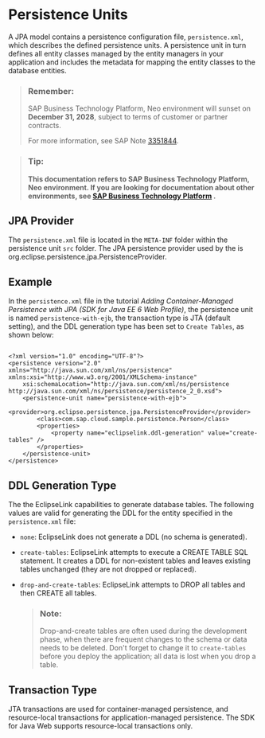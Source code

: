 <!-- loioe7beab5abb571014949ff631a2e90095 -->

# Persistence Units

A JPA model contains a persistence configuration file, `persistence.xml`, which describes the defined persistence units. A persistence unit in turn defines all entity classes managed by the entity managers in your application and includes the metadata for mapping the entity classes to the database entities.

> ### Remember:  
> SAP Business Technology Platform, Neo environment will sunset on **December 31, 2028**, subject to terms of customer or partner contracts.
> 
> For more information, see SAP Note [3351844](https://me.sap.com/notes/3351844).

> ### Tip:  
> **This documentation refers to SAP Business Technology Platform, Neo environment. If you are looking for documentation about other environments, see [SAP Business Technology Platform](https://help.sap.com/docs/btp/sap-business-technology-platform/sap-business-technology-platform?version=Cloud) .**



## JPA Provider

The `persistence.xml` file is located in the `META-INF` folder within the persistence unit `src` folder. The JPA persistence provider used by the is org.eclipse.persistence.jpa.PersistenceProvider.



## Example

In the `persistence.xml` file in the tutorial *Adding Container-Managed Persistence with JPA \(SDK for Java EE 6 Web Profile\)*, the persistence unit is named `persistence-with-ejb`, the transaction type is JTA \(default setting\), and the DDL generation type has been set to `Create Tables`, as shown below:

```

<?xml version="1.0" encoding="UTF-8"?>
<persistence version="2.0" xmlns="http://java.sun.com/xml/ns/persistence" xmlns:xsi="http://www.w3.org/2001/XMLSchema-instance"
    xsi:schemaLocation="http://java.sun.com/xml/ns/persistence http://java.sun.com/xml/ns/persistence/persistence_2_0.xsd">
    <persistence-unit name="persistence-with-ejb">
        <provider>org.eclipse.persistence.jpa.PersistenceProvider</provider>
        <class>com.sap.cloud.sample.persistence.Person</class>
        <properties>
            <property name="eclipselink.ddl-generation" value="create-tables" />
        </properties>
    </persistence-unit>
</persistence>

```



<a name="loioe7beab5abb571014949ff631a2e90095__section_A73E8EB46D9A41A58F811DCC667738DA"/>

## DDL Generation Type

The the EclipseLink capabilities to generate database tables. The following values are valid for generating the DDL for the entity specified in the `persistence.xml` file:

-   `none`: EclipseLink does not generate a DDL \(no schema is generated\).
-   `create-tables`: EclipseLink attempts to execute a CREATE TABLE SQL statement. It creates a DDL for non-existent tables and leaves existing tables unchanged \(they are not dropped or replaced\).
-   `drop-and-create-tables`: EclipseLink attempts to DROP all tables and then CREATE all tables.

    > ### Note:  
    > Drop-and-create tables are often used during the development phase, when there are frequent changes to the schema or data needs to be deleted. Don't forget to change it to `create-tables` before you deploy the application; all data is lost when you drop a table.




<a name="loioe7beab5abb571014949ff631a2e90095__section_59C2A659B73A4AC892617F9668F52ED1"/>

## Transaction Type

JTA transactions are used for container-managed persistence, and resource-local transactions for application-managed persistence. The SDK for Java Web supports resource-local transactions only.

